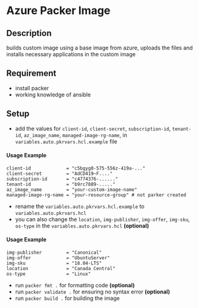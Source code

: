 # Azure Packer Image

## Description
builds custom image using a base image from azure, uploads the files and installs necessary applications in the custom image

## Requirement
- install packer
- working knowledge of ansible

## Setup
- add the values for `client-id`, `client-secret`, `subscription-id`, `tenant-id`, `az_image_name`, `managed-image-rg-name`, in `variables.auto.pkrvars.hcl.example` file

#### Usage Example
~~~
client-id             = "c5bgyg0-575-556z-419a-..."
client-secret         = "AdCD419~F...."
subscription-id       = "c4774376-......"
tenant-id             = "b9rc7889-....."
az_image_name         = "your-custom-image-name"
managed-image-rg-name = "your-resource-group" # not parker created
~~~

- rename the `variables.auto.pkrvars.hcl.example` to `variables.auto.pkrvars.hcl`
- you can also change the `location`, `img-publisher`, `img-offer`, `img-sku`, `os-type` in the `variables.auto.pkrvars.hcl` **(optional)**

#### Usage Example
~~~
img-publisher         = "Canonical"
img-offer             = "UbuntuServer"
img-sku               = "18.04-LTS"
location              = "Canada Central"
os-type               = "Linux"
~~~

- run `packer fmt .` for formatting code **(optional)**
- run `packer validate .` for ensuring no syntax error **(optional)**
- run `packer build .` for building the image